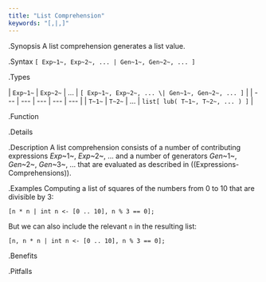 ```yaml
---
title: "List Comprehension"
keywords: "[,|,]"
---
```


.Synopsis
A list comprehension generates a list value.

.Syntax
`[ Exp~1~, Exp~2~, ... | Gen~1~, Gen~2~, ... ]`

.Types


| `Exp~1~` | `Exp~2~` | ... | `[ Exp~1~, Exp~2~, ... \| Gen~1~, Gen~2~, ... ]`  |
| --- | --- | --- | --- | --- |
| `T~1~`   | `T~2~`   | ... | `list[ lub( T~1~, T~2~, ... ) ]`                   |


.Function

.Details

.Description
A list comprehension consists of a number of contributing expressions _Exp_~1~, _Exp_~2~, ... and a number of
generators _Gen_~1~, _Gen_~2~, _Gen_~3~, ... that are evaluated as described in ((Expressions-Comprehensions)).

.Examples
Computing a list of squares of the numbers from 0 to 10 that are divisible by 3:
```rascal-shell
[n * n | int n <- [0 .. 10], n % 3 == 0];
```
But we can also include the relevant `n` in the resulting list:
```rascal-shell
[n, n * n | int n <- [0 .. 10], n % 3 == 0];
```

.Benefits

.Pitfalls

